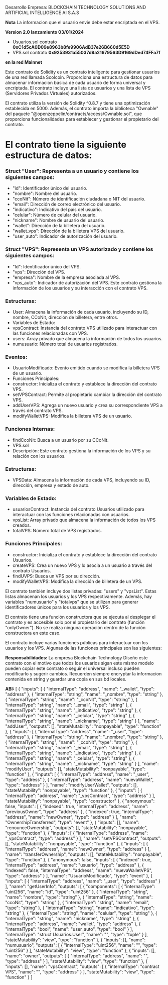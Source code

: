 Desarrollo Empresa: BLOCKCHAIN TECHNOLOGY SOLUTIONS AND ARTIFICIAL INTELLIGENCE AI S.A.S

__Nota__ La informacion que el usuario envie debe estar encriptada en el VPS.

__Version 2.0 lanzamiento 03/01/2024__
* Usuarios.sol contrato __0xC1d5cA0D09e8963b8fe9906AdB37e26B660d5E5D__ 
* VPS.sol contrato __0x9253931a55037d9a21679563D9169dDed74FFa7f__

__en la red Mainnet__

Este contrato de Solidity es un contrato inteligente para gestionar usuarios de una red llamada Scolcoin. Proporciona una estructura de datos para almacenar información básica de cada usuario de forma universal y encriptada. El contrato incluye una lista de usuarios y una lista de VPS (Servidores Privados Virtuales) autorizados.

El contrato utiliza la versión de Solidity ^0.8.7 y tiene una optimización establecida en 5000. Además, el contrato importa la biblioteca "Ownable" del paquete "@openzeppelin/contracts/access/Ownable.sol", que proporciona funcionalidades para establecer y gestionar el propietario del contrato.

# El contrato tiene la siguiente estructura de datos:

### Struct "User": Representa a un usuario y contiene los siguientes campos:

* "id": Identificador único del usuario.
* "nombre": Nombre del usuario.
* "ccoNit": Número de identificación ciudadana o NIT del usuario.
* "email": Dirección de correo electrónico del usuario.
* "indicativo": Indicativo del país del usuario.
* "celular": Número de celular del usuario.
* "nickname": Nombre de usuario del usuario.
* "wallet": Dirección de la billetera del usuario.
* "wallet_vps": Dirección de la billetera VPS del usuario.
* "user_auto": Indicador de autorización del usuario.

### Struct "VPS": Representa un VPS autorizado y contiene los siguientes campos:

* "Id": Identificador único del VPS.
* "vps": Dirección del VPS.
* "empresa": Nombre de la empresa asociada al VPS.
* "vps_auto": Indicador de autorización del VPS.
Este contrato gestiona la información de los usuarios y su interacción con el contrato VPS.

### Estructuras:
* User: Almacena la información de cada usuario, incluyendo su ID, nombre, CCoNit, dirección de billetera, entre otros.
* Variables de Estado:
* vpsContract: Instancia del contrato VPS utilizado para interactuar con las funciones relacionadas con VPS.
* users: Array privado que almacena la información de todos los usuarios.
* numusuario: Número total de usuarios registrados.

### Eventos:
* UsuarioModificado: Evento emitido cuando se modifica la billetera VPS de un usuario.
* Funciones Principales:
* constructor: Inicializa el contrato y establece la dirección del contrato VPS.
* setVPSContract: Permite al propietario cambiar la dirección del contrato VPS.
* addUserVPS: Agrega un nuevo usuario y crea su correspondiente VPS a través del contrato VPS.
* modifyWalletVPS: Modifica la billetera VPS de un usuario.

### Funciones Internas:
* findCcoNit: Busca a un usuario por su CCoNit.
* VPS.sol
* Descripción: Este contrato gestiona la información de los VPS y su relación con los usuarios.

### Estructuras:
* VPSData: Almacena la información de cada VPS, incluyendo su ID, dirección, empresa y estado de auto.

### Variables de Estado:
* usuariosContract: Instancia del contrato Usuarios utilizado para interactuar con las funciones relacionadas con usuarios.
* vpsList: Array privado que almacena la información de todos los VPS creados.
* totalVPS: Número total de VPS registrados.

### Funciones Principales:
* constructor: Inicializa el contrato y establece la dirección del contrato Usuarios.
* createVPS: Crea un nuevo VPS y lo asocia a un usuario a través del contrato Usuarios.
* findUVPS: Busca un VPS por su dirección.
* modifyWalletVPS: Modifica la dirección de billetera de un VPS.

El contrato también incluye dos listas privadas: "users" y "vpsList". Estas listas almacenan los usuarios y los VPS respectivamente. Además, hay variables "numusuario" y "totalvps" que se utilizan para generar identificadores únicos para los usuarios y los VPS.

El contrato tiene una función constructora que se ejecuta al desplegar el contrato y es accesible solo por el propietario del contrato (función "onlyOwner"). No se realiza ninguna operación dentro de la función constructora en este caso.

El contrato incluye varias funciones públicas para interactuar con los usuarios y los VPS. Algunas de las funciones principales son las siguientes:


__Responsabilidades:__ La empresa Blockchain Technology Diseño este contrato con el motivo que todos los usuarios sigan este mismo modelo pueden copiar este contrato o seguir el universal incluso pueden modificarlo y sugerir cambios. Recuerden siempre encryptar la informacion contenida en string y guardar una copia en sus bd locales.

__ABI:__
[
	{
		"inputs": [
			{
				"internalType": "address",
				"name": "_wallet",
				"type": "address"
			},
			{
				"internalType": "string",
				"name": "_nombre",
				"type": "string"
			},
			{
				"internalType": "string",
				"name": "_ccoNit",
				"type": "string"
			},
			{
				"internalType": "string",
				"name": "_email",
				"type": "string"
			},
			{
				"internalType": "string",
				"name": "_indicativo",
				"type": "string"
			},
			{
				"internalType": "string",
				"name": "_celular",
				"type": "string"
			},
			{
				"internalType": "string",
				"name": "_nickname",
				"type": "string"
			}
		],
		"name": "addUser",
		"outputs": [],
		"stateMutability": "nonpayable",
		"type": "function"
	},
	{
		"inputs": [
			{
				"internalType": "address",
				"name": "_user",
				"type": "address"
			},
			{
				"internalType": "string",
				"name": "_nombre",
				"type": "string"
			},
			{
				"internalType": "string",
				"name": "_ccoNit",
				"type": "string"
			},
			{
				"internalType": "string",
				"name": "_email",
				"type": "string"
			},
			{
				"internalType": "string",
				"name": "_indicativo",
				"type": "string"
			},
			{
				"internalType": "string",
				"name": "_celular",
				"type": "string"
			},
			{
				"internalType": "string",
				"name": "_nickname",
				"type": "string"
			}
		],
		"name": "modifyUser",
		"outputs": [],
		"stateMutability": "nonpayable",
		"type": "function"
	},
	{
		"inputs": [
			{
				"internalType": "address",
				"name": "_user",
				"type": "address"
			},
			{
				"internalType": "address",
				"name": "nuevaWallet",
				"type": "address"
			}
		],
		"name": "modifyUserWallet",
		"outputs": [],
		"stateMutability": "nonpayable",
		"type": "function"
	},
	{
		"inputs": [
			{
				"internalType": "address",
				"name": "_vpsContract",
				"type": "address"
			}
		],
		"stateMutability": "nonpayable",
		"type": "constructor"
	},
	{
		"anonymous": false,
		"inputs": [
			{
				"indexed": true,
				"internalType": "address",
				"name": "previousOwner",
				"type": "address"
			},
			{
				"indexed": true,
				"internalType": "address",
				"name": "newOwner",
				"type": "address"
			}
		],
		"name": "OwnershipTransferred",
		"type": "event"
	},
	{
		"inputs": [],
		"name": "renounceOwnership",
		"outputs": [],
		"stateMutability": "nonpayable",
		"type": "function"
	},
	{
		"inputs": [
			{
				"internalType": "address",
				"name": "_vpsContract",
				"type": "address"
			}
		],
		"name": "setVPSContract",
		"outputs": [],
		"stateMutability": "nonpayable",
		"type": "function"
	},
	{
		"inputs": [
			{
				"internalType": "address",
				"name": "newOwner",
				"type": "address"
			}
		],
		"name": "transferOwnership",
		"outputs": [],
		"stateMutability": "nonpayable",
		"type": "function"
	},
	{
		"anonymous": false,
		"inputs": [
			{
				"indexed": true,
				"internalType": "address",
				"name": "usuario",
				"type": "address"
			},
			{
				"indexed": false,
				"internalType": "address",
				"name": "nuevaWalletVPS",
				"type": "address"
			}
		],
		"name": "UsuarioModificado",
		"type": "event"
	},
	{
		"inputs": [
			{
				"internalType": "address",
				"name": "_user",
				"type": "address"
			}
		],
		"name": "getUserInfo",
		"outputs": [
			{
				"components": [
					{
						"internalType": "uint256",
						"name": "id",
						"type": "uint256"
					},
					{
						"internalType": "string",
						"name": "nombre",
						"type": "string"
					},
					{
						"internalType": "string",
						"name": "ccoNit",
						"type": "string"
					},
					{
						"internalType": "string",
						"name": "email",
						"type": "string"
					},
					{
						"internalType": "string",
						"name": "indicativo",
						"type": "string"
					},
					{
						"internalType": "string",
						"name": "celular",
						"type": "string"
					},
					{
						"internalType": "string",
						"name": "nickname",
						"type": "string"
					},
					{
						"internalType": "address",
						"name": "wallet",
						"type": "address"
					},
					{
						"internalType": "bool",
						"name": "user_auto",
						"type": "bool"
					}
				],
				"internalType": "struct Usuarios.User",
				"name": "",
				"type": "tuple"
			}
		],
		"stateMutability": "view",
		"type": "function"
	},
	{
		"inputs": [],
		"name": "numusuario",
		"outputs": [
			{
				"internalType": "uint256",
				"name": "",
				"type": "uint256"
			}
		],
		"stateMutability": "view",
		"type": "function"
	},
	{
		"inputs": [],
		"name": "owner",
		"outputs": [
			{
				"internalType": "address",
				"name": "",
				"type": "address"
			}
		],
		"stateMutability": "view",
		"type": "function"
	},
	{
		"inputs": [],
		"name": "vpsContract",
		"outputs": [
			{
				"internalType": "contract VPS",
				"name": "",
				"type": "address"
			}
		],
		"stateMutability": "view",
		"type": "function"
	}
]
